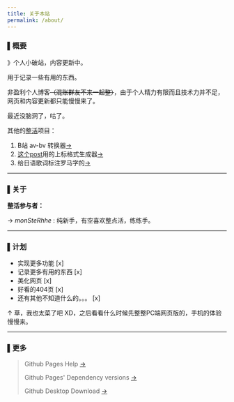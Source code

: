 ```yaml
---
title: 关于本站
permalink: /about/
---
```


### ▌概要

》个人小破站，内容更新中。

用于记录一些有用的东西。

非盈利个人博客~~（混账群友不来一起整）~~，由于个人精力有限而且技术力并不足，网页和内容更新都只能慢慢来了。

最近没脑洞了，咕了。

其他的<u>整活</u>项目：

1. B站 av-bv 转换器[→](https://github.com/monSteRhhe/simple-av-bv-switch)
2. [这个post](https://melody-of-oblivion.github.io/2019-12-26/nihongopad/)用的上标格式生成器[→](https://github.com/Melody-of-Oblivion/MoO-TextFormatGenerator)
3. 给日语歌词标注罗马字的[→](https://github.com/Melody-of-Oblivion/MoO-TextFormatGenerator)

---

### ▌关于

**整活参与者：**

→	*monSteRhhe* : 纯新手，有空喜欢整点活，练练手。

---

### ▌计划

- 实现更多功能 [x]
- 记录更多有用的东西 [x]
- 美化网页 [x]
- 好看的404页 [x]
- 还有其他不知道什么的。。。 [x]

↑ 草，我也太菜了吧 XD，之后看看什么时候先整整PC端网页版的，手机的体验慢慢来。

---

### ▌更多

>Github Pages Help	[→](https://help.github.com/en/github/working-with-github-pages)
>
>Github Pages' Dependency versions	[→](https://pages.github.com/versions/)
>
>Github Desktop Download	[→](https://desktop.github.com/)
>

